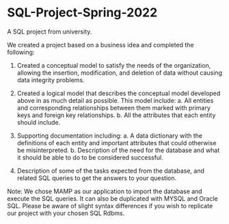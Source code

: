 # SQL-Project-Spring-2022
A SQL project from university.

We created a project based on a business idea and completed the following:

1) Created a conceptual model to satisfy the needs of the organization, allowing the insertion,
modification, and deletion of data without causing data integrity problems.

2) Created a logical model that describes the conceptual model developed above in as much detail
as possible. This model include:
a. All entities and corresponding relationships between them marked with primary
keys and foreign key relationships.
b. All the attributes that each entity should include.

3. Supporting documentation including:
a. A data dictionary with the definitions of each entity and important attributes
that could otherwise be misinterpreted.
b. Description of the need for the database and what it should be able to do to be
considered successful.

4. Description of some of the tasks expected from the database, and related SQL queries
to get the answers to your question.

Note: We chose MAMP as our application to import the database and execute the SQL queries. It can also be duplicated with MYSQL and Oracle SQL. Please be aware of slight syntax differences if you wish to replicate our project with your chosen SQL Rdbms.
